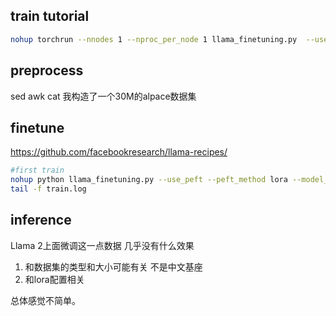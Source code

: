 ## train tutorial


```bash
nohup torchrun --nnodes 1 --nproc_per_node 1 llama_finetuning.py  --use_peft --peft_method lora --model_name ~/.cache/huggingface/hub/models--NousResearch--Llama-2-7b-hf/snapshots/42c97b7b5b132b46e5059f82850eaa6300ed6724/ --output_dir ~/autodl-tmp/PEFT/model -dataset alpaca_dataset --batch_size_training 80 --use_fp16 --quantization  > train.log  2>&1 &
```


## preprocess  
sed awk cat 我构造了一个30M的alpace数据集

## finetune  
https://github.com/facebookresearch/llama-recipes/
```bash
#first train
nohup python llama_finetuning.py --use_peft --peft_method lora --model_name ../Llama-2-7b-ms/ --use_fp16 --output_dir output/model --dataset alpaca_dataset --batch_size_training 32 --quantization  > train.log  2>&1 &
tail -f train.log 
```
## inference  
Llama 2上面微调这一点数据 几乎没有什么效果  
1. 和数据集的类型和大小可能有关 不是中文基座
2. 和lora配置相关

总体感觉不简单。
